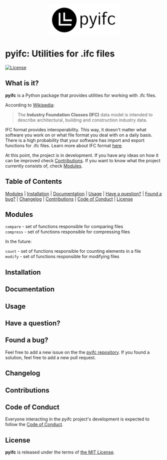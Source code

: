 <p align="center">
  <img src="https://github.com/tbrus/pyifc/blob/master/logo.png?raw=true"/>
</p>

# pyifc: Utilities for .ifc files

[![License](https://img.shields.io/github/license/tbrus/pyifc)](https://github.com/tbrus/pyifc)

## What is it?

**pyifc** is a Python package that provides utilities for working with .ifc files.

According to [Wikipedia](https://en.wikipedia.org/wiki/Industry_Foundation_Classes):
> The **Industry Foundation Classes (IFC)** data model is intended to describe architectural, building and construction industry data.

IFC format provides interoperability. This way, it doesn't matter what 
software you work on or what file format you deal with on a daily basis. 
There is a high probability that your software has import and export 
functions for .ifc files. Learn more about IFC format 
[here](https://www.buildingsmart.org/standards/bsi-standards/industry-foundation-classes/).

At this point, the project is in development. If you have any ideas on how it 
can be improved check [Contributions](https://github.com/tbrus/pyifc#contributions). 
If you want to know what the project currently consists of, check 
[Modules](https://github.com/tbrus/pyifc#modules).

## Table of Contents

[Modules](https://github.com/tbrus/pyifc#modules) | 
[Installation](https://github.com/tbrus/pyifc#installation) | 
[Documentation](https://github.com/tbrus/pyifc#documentation) | 
[Usage](https://github.com/tbrus/pyifc#usage) | 
[Have a question?](https://github.com/tbrus/pyifc#have-a-question) | 
[Found a bug?](https://github.com/tbrus/pyifc#found-a-bug) | 
[Changelog](https://github.com/tbrus/pyifc#changelog) | 
[Contributions](https://github.com/tbrus/pyifc#contributions) | 
[Code of Conduct](https://github.com/tbrus/pyifc#code-of-conduct) | 
[License](https://github.com/tbrus/pyifc#license)

## Modules

`compare` - set of functions responsible for comparing files  
`compress` - set of functions responsible for compressing files  

In the future:

`count` - set of functions responsible for counting elements in a file  
`modify` - set of functions responsible for modifying files  

## Installation


## Documentation


## Usage


## Have a question?


## Found a bug?

Feel free to add a new issue on the the 
[pyifc repository](https://github.com/tbrus/my-own-package/issues). 
If you found a solution, feel free to add a new pull request.

## Changelog


## Contributions


## Code of Conduct

Everyone interacting in the pyifc project's development is expected to follow 
the [Code of Conduct](https://github.com/tbrus/pyifc/blob/master/CODE_OF_CONDUCT.md).

## License

**pyifc** is released under the terms of [the MIT License](https://github.com/tbrus/pyifc/blob/master/LICENSE).